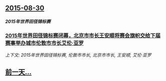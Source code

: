 ## [2015-08-30](/news/2015/08/30/index.md)

##### 2015年世界田径锦标赛
### [2015年世界田径锦标赛闭幕，北京市市长王安顺将赛会旗帜交给下届赛事举办城市伦敦市市长艾伦·亚罗 ](/news/2015/08/30/2015年世界田径锦标赛闭幕-北京市市长王安顺将赛会旗帜交给下届赛事举办城市伦敦市市长艾伦-亚罗.md)
_上下文: 2015年世界田径锦标赛, 伦敦市市长, 北京市市长, 王安顺, 艾伦·亚罗_

## [前一天...](/news/2015/08/29/index.md)

